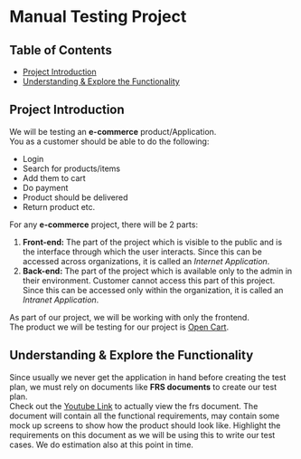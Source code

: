 # Manual Testing Project 
## Table of Contents  
- [Project Introduction](#project-introduction)
- [Understanding & Explore the Functionality](#understanding--explore-the-functionality)
## Project Introduction
We will be testing an **e-commerce** product/Application.  
You as a customer should be able to do the following:
- Login
- Search for products/items
- Add them to cart
- Do payment
- Product should be delivered
- Return product etc.

For any **e-commerce** project, there will be 2 parts:
1. **Front-end:** The part of the project which is visible to the public and is the interface through which the user interacts. Since this can be accessed across organizations, it is called an *Internet Application*.
2. **Back-end:** The part of the project which is available only to the admin in their environment. Customer cannot access this part of this project. Since this can be accessed only within the organization, it is called an *Intranet Application*.

As part of our project, we will be working with only the frontend.  
The product we will be testing for our project is [Open Cart](https://demo.opencart.com/).

## Understanding & Explore the Functionality
Since usually we never get the application in hand before creating the test plan, we must rely on documents like **FRS documents** to create our test plan.  
Check out the [Youtube Link](https://youtu.be/vv2PskqvGRA?list=PLUDwpEzHYYLseflPNg0bUKfLmAbO2JnE9&t=1450) to actually view the frs document. The document will contain all the functional requirements, may contain some mock up screens to show how the product should look like. Highlight the requirements on this document as we will be using this to write our test cases. We do estimation also at this point in time.